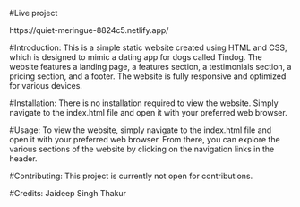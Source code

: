 #Live project
<p>https://quiet-meringue-8824c5.netlify.app/</p>

#Introduction:
This is a simple static website created using HTML and CSS, which is designed to mimic a dating app for dogs called Tindog. The website features a landing page, a features section, a testimonials section, a pricing section, and a footer. The website is fully responsive and optimized for various devices.

#Installation:
There is no installation required to view the website. Simply navigate to the index.html file and open it with your preferred web browser.

#Usage:
To view the website, simply navigate to the index.html file and open it with your preferred web browser. From there, you can explore the various sections of the website by clicking on the navigation links in the header.

#Contributing:
This project is currently not open for contributions.

#Credits:
Jaideep Singh Thakur





